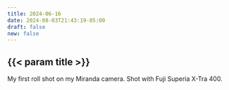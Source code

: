 ```yaml
---
title: 2024-06-16
date: 2024-08-03T21:43:19-05:00
draft: false
new: false
---
```


## {{< param title >}}

My first roll shot on my Miranda camera. Shot with Fuji Superia X-Tra 400.
